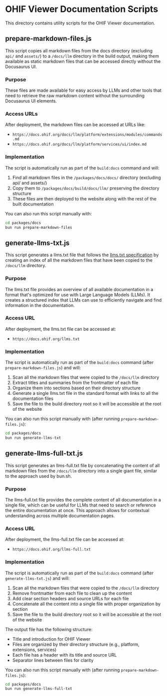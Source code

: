# OHIF Viewer Documentation Scripts

This directory contains utility scripts for the OHIF Viewer documentation.

## prepare-markdown-files.js

This script copies all markdown files from the docs directory (excluding `api/` and `assets/`) to a `/docs/llm` directory in the build output, making them available as static markdown files that can be accessed directly without the Docusaurus UI.

### Purpose

These files are made available for easy access by LLMs and other tools that need to retrieve the raw markdown content without the surrounding Docusaurus UI elements.

### Access URLs

After deployment, the markdown files can be accessed at URLs like:

- `https://docs.ohif.org/docs/llm/platform/extensions/modules/commands.md`
- `https://docs.ohif.org/docs/llm/platform/services/ui/index.md`

### Implementation

The script is automatically run as part of the `build:docs` command and will:

1. Find all markdown files in the `/packages/docs/docs/` directory (excluding api/ and assets/)
2. Copy them to `/packages/docs/build/docs/llm/` preserving the directory structure
3. These files are then deployed to the website along with the rest of the built documentation

You can also run this script manually with:

```bash
cd packages/docs
bun run prepare-markdown-files
```

## generate-llms-txt.js

This script generates a llms.txt file that follows the [llms.txt specification](https://llmstxt.site) by creating an index of all the markdown files that have been copied to the `/docs/llm` directory.

### Purpose

The llms.txt file provides an overview of all available documentation in a format that's optimized for use with Large Language Models (LLMs). It creates a structured index that LLMs can use to efficiently navigate and find information in the documentation.

### Access URL

After deployment, the llms.txt file can be accessed at:

- `https://docs.ohif.org/llms.txt`

### Implementation

The script is automatically run as part of the `build:docs` command (after `prepare-markdown-files.js`) and will:

1. Scan all the markdown files that were copied to the `/docs/llm` directory
2. Extract titles and summaries from the frontmatter of each file
3. Organize them into sections based on their directory structure
4. Generate a single llms.txt file in the standard format with links to all the documentation files
5. Save the file to the build directory root so it will be accessible at the root of the website

You can also run this script manually with (after running `prepare-markdown-files.js`):

```bash
cd packages/docs
bun run generate-llms-txt
```

## generate-llms-full-txt.js

This script generates an llms-full.txt file by concatenating the content of all markdown files from the `/docs/llm` directory into a single giant file, similar to the approach used by bun.sh.

### Purpose

The llms-full.txt file provides the complete content of all documentation in a single file, which can be useful for LLMs that need to search or reference the entire documentation at once. This approach allows for contextual understanding across multiple documentation pages.

### Access URL

After deployment, the llms-full.txt file can be accessed at:

- `https://docs.ohif.org/llms-full.txt`

### Implementation

The script is automatically run as part of the `build:docs` command (after `generate-llms-txt.js`) and will:

1. Scan all the markdown files that were copied to the `/docs/llm` directory
2. Remove frontmatter from each file to clean up the content
3. Add clear section headers and source URLs for each file
4. Concatenate all the content into a single file with proper organization by section
5. Save the file to the build directory root so it will be accessible at the root of the website

The output file has the following structure:
- Title and introduction for OHIF Viewer
- Files are organized by their directory structure (e.g., platform, extensions, services)
- Each file has a header with its title and source URL
- Separator lines between files for clarity

You can also run this script manually with (after running `prepare-markdown-files.js`):

```bash
cd packages/docs
bun run generate-llms-full-txt
```
